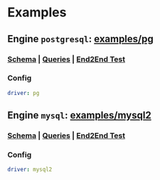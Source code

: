 # Examples
## Engine `postgresql`: [examples/pg](../examples/pg)

### [Schema](../examples/authors/postgresql/schema.sql) | [Queries](../examples/authors/postgresql/query.sql) | [End2End Test](../tests/end2end_pg.rb.rb)

### Config
```yaml
driver: pg
```

## Engine `mysql`: [examples/mysql2](../examples/mysql2)

### [Schema](../examples/authors/mysql/schema.sql) | [Queries](../examples/authors/mysql/query.sql) | [End2End Test](../tests/end2end_mysql2.rb.rb)

### Config
```yaml
driver: mysql2
```

